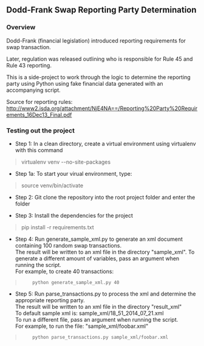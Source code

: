 ## Dodd-Frank Swap Reporting Party Determination


### Overview

Dodd-Frank (financial legislation) introduced reporting requirements for swap transaction.

Later, regulation was released outlining who is responsible for Rule 45 and Rule 43 reporting.

This is a side-project to work through the logic to determine the reporting party using Python using fake financial data generated with an accompanying script.

Source for reporting rules: http://www2.isda.org/attachment/NjE4NA==/Reporting%20Party%20Requirements_16Dec13_Final.pdf

### Testing out the project

+ Step 1: In a clean directory, create a virtual environment using virtualenv with this command
> virtualenv venv --no-site-packages

+ Step 1a: To start your virual environment, type:
> source venv/bin/activate


+ Step 2: Git clone the repository into the root project folder and enter the folder


+ Step 3: Install the dependencies for the project
> pip install -r requirements.txt

+ Step 4: Run generate_sample_xml.py to generate an xml document containing 100 random swap transactions.  
The result will be written to an xml file in the directory "sample_xml".
          To generate a different amount of variables, pass an argument when running the script.  
          For example, to create 40 transactions:

>         python generate_sample_xml.py 40

          

+ Step 5: Run parse_transactions.py to process the xml and determine the appropriate reporting party.  
		  The result will be written to an xml file in the directory "result_xml"  
		  To default sample xml is: sample_xml/18_51_2014_07_21.xml  
		  To run a different file, pass an argument when running the script.  
		  For example, to run the file: "sample_xml/foobar.xml"  

>		  python parse_transactions.py sample_xml/foobar.xml